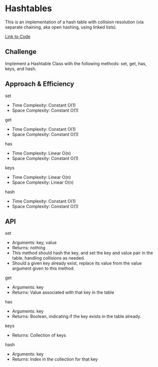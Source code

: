 # Hashtables

This is an implementation of a hash table with collision resolution (via separate chaining, aka open hashing, using linked lists).

[Link to Code](./index.js)

## Challenge

Implement a Hashtable Class with the following methods: set, get, has, keys, and hash.

## Approach & Efficiency

set

- Time Complexity: Constant O(1)
- Space Complexity: Constant O(1)

get

- Time Complexity: Constant O(1)
- Space Complexity: Constant O(1)

has

- Time Complexity: Linear O(n)
- Space Complexity: Constant O(1)

keys

- Time Complexity: Linear O(n)
- Space Complexity: Linear O(n)

hash

- Time Complexity: Constant O(1)
- Space Complexity: Constant O(1)

## API

set

- Arguments: key, value
- Returns: nothing
- This method should hash the key, and set the key and value pair in the table, handling collisions as needed.
- Should a given key already exist, replace its value from the value argument given to this method.

get

- Arguments: key
- Returns: Value associated with that key in the table

has

- Arguments: key
- Returns: Boolean, indicating if the key exists in the table already.

keys

- Returns: Collection of keys

hash

- Arguments: key
- Returns: Index in the collection for that key
